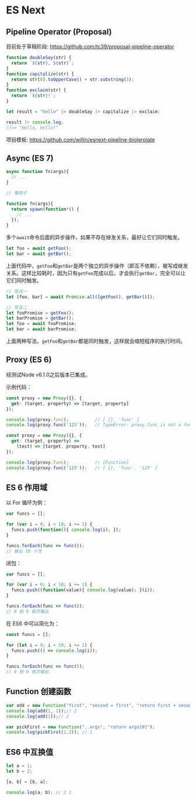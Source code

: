 # ES Next

## Pipeline Operator (Proposal)

目前处于草稿阶段: <https://github.com/tc39/proposal-pipeline-operator>

```js
function doubleSay(str) {
  return `${str}, ${str}`;
}
function capitalize(str) {
  return str[0].toUpperCase() + str.substring(1);
}
function exclaim(str) {
  return `${str}!`;
}

let result = "hello" |> doubleSay |> capitalize |> exclaim;

result |> console.log;
//=> "Hello, hello!"
```

项目模板: <https://github.com/willin/esnext-pipeline-biolerplate>

## Async (ES 7)

```js
async function fn(args){
  // ...
}

// 等同于

function fn(args){
  return spawn(function*() {
    // ...
  });
}
```

多个`await`命令后面的异步操作，如果不存在继发关系，最好让它们同时触发。

```javascript
let foo = await getFoo();
let bar = await getBar();
```

上面代码中，`getFoo`和`getBar`是两个独立的异步操作（即互不依赖），被写成继发关系。这样比较耗时，因为只有`getFoo`完成以后，才会执行`getBar`，完全可以让它们同时触发。

```javascript
// 写法一
let [foo, bar] = await Promise.all([getFoo(), getBar()]);

// 写法二
let fooPromise = getFoo();
let barPromise = getBar();
let foo = await fooPromise;
let bar = await barPromise;
```

上面两种写法，`getFoo`和`getBar`都是同时触发，这样就会缩短程序的执行时间。

## Proxy (ES 6)

经测试Node v6.1.0之后版本已集成。

示例代码：


```js
const proxy = new Proxy({}, {
  get: (target, property) => [target, property]
});

console.log(proxy.func);          // [ {}, 'func' ]
console.log(proxy.func('123'));   // TypeError: proxy.func is not a function
```

```js
const proxy = new Proxy({}, {
  get: (target, property) =>
    (test) => [target, property, test]
});

console.log(proxy.func);          // [Function]
console.log(proxy.func('123'));   // [ {}, 'func', '123' ]
```

## ES 6 作用域

以 For 循环为例：

```js
var funcs = [];

for (var i = 0; i < 10; i += 1) {
  funcs.push(function(){ console.log(i); });
}

funcs.forEach(func => func());
// 输出 10 十次
```

闭包：

```js
var funcs = [];

for (var i = 0; i < 10; i += 1) {
  funcs.push((function(value){ console.log(value); }(i));
}

funcs.forEach(func => func());
// 0 到 9 依次输出
```

在 ES6 中可以简化为：

```js
const funcs = [];

for (let i = 0; i < 10; i += 1) {
  funcs.push(() => console.log(i));
}

funcs.forEach(func => func());
// 0 到 9 依次输出
```

## Function 创建函数

```js
var add = new Function("first", "second = first", "return first + second");
console.log(add(1, 1));// 2
console.log(add(1));// 2
```

```js
var pickFirst = new Function("..args", "return args[0]");
console.log(pickFirst(1,2)); // 1
```

## ES6 中互换值

```js
let a = 1;
let b = 2;

[a, b] = [b, a];

console.log(a, b); // 2 1
```

